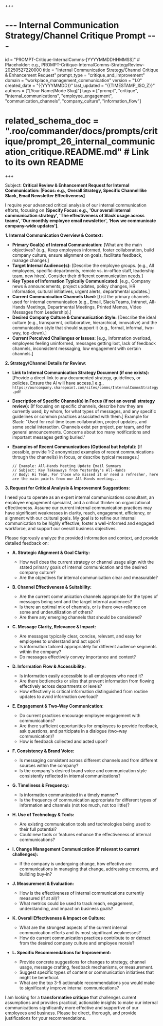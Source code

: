 +++
# --- Internal Communication Strategy/Channel Critique Prompt ---
id = "PROMPT-Critique-InternalComms-[YYYYMMDDHHMMSS]" # Placeholder: e.g., PROMPT-Critique-InternalComms-StrategyReview-20250527220000
title = "Internal Communication Strategy/Channel Critique & Enhancement Request"
prompt_type = "critique_and_improvement"
domain = "workplace_management_communication"
version = "1.0"
created_date = "{{YYYYMMDD}}"
last_updated = "{{TIMESTAMP_ISO_Z}}"
authors = ["[Your Name/Mode Slug]"]
tags = ["prompt", "critique", "internal_communications", "employee_engagement", "communication_channels", "company_culture", "information_flow"]
# related_schema_doc = ".roo/commander/docs/prompts/critique/prompt_26_internal_communication_critique.README.md" # Link to its own README
+++

Subject: **Critical Review & Enhancement Request for Internal Communication: [Focus: e.g., Overall Strategy, Specific Channel like Slack, Email Newsletter Effectiveness]**

I require your advanced critical analysis of our internal communication efforts, focusing on **[Specify Focus: e.g., 'Our overall internal communication strategy', 'The effectiveness of Slack usage across teams', 'Our monthly employee email newsletter', 'How we communicate company-wide updates']**.

**1. Internal Communication Overview & Context:**
   *   **Primary Goal(s) of Internal Communication:** [What are the main objectives? (e.g., Keep employees informed, foster collaboration, build company culture, ensure alignment on goals, facilitate feedback, manage change).]
   *   **Target Internal Audience(s):** [Describe the employee groups. (e.g., All employees, specific departments, remote vs. in-office staff, leadership team, new hires). Consider their different communication needs.]
   *   **Key Types of Information Typically Communicated:** [e.g., Company news & announcements, project updates, policy changes, HR information, cultural initiatives, urgent alerts, departmental updates.]
   *   **Current Communication Channels Used:** [List the primary channels used for internal communication (e.g., Email, Slack/Teams, Intranet, All-Hands Meetings, Departmental Meetings, Printed Memos, Video Messages from Leadership).]
   *   **Desired Company Culture & Communication Style:** [Describe the ideal culture (e.g., transparent, collaborative, hierarchical, innovative) and the communication style that should support it (e.g., formal, informal, two-way, top-down).]
   *   **Current Perceived Challenges or Issues:** [e.g., Information overload, employees feeling uninformed, messages getting lost, lack of feedback channels, inconsistent messaging, low engagement with certain channels.]

**2. Strategy/Channel Details for Review:**

*   **Link to Internal Communication Strategy Document (if one exists):**
    [Provide a direct link to any documented strategy, guidelines, or policies. Ensure the AI will have access.]
    e.g., `https://ourcompany.sharepoint.com/sites/comms/InternalCommsStrategy.pdf`

*   **Description of Specific Channel(s) in Focus (if not an overall strategy review):**
    [If focusing on specific channels, describe how they are currently used, by whom, for what types of messages, and any specific guidelines or common practices associated with them.]
    Example for Slack: "Used for real-time team collaboration, project updates, and some social interaction. Channels exist per project, per team, and for general announcements. Concerns about too many notifications and important messages getting buried."

*   **Examples of Recent Communications (Optional but helpful):**
    [If possible, provide 1-2 anonymized examples of recent communications through the channel(s) in focus, or describe typical messages.]
    ```text
    // Example: All-Hands Meeting Update Email Summary
    // Subject: Key Takeaways from Yesterday's All-Hands
    // Body: Hi Team, For those who missed it or need a refresher, here are the main points from our All-Hands meeting...
    ```

**3. Request for Critical Analysis & Improvement Suggestions:**

I need you to operate as an expert internal communications consultant, an employee engagement specialist, and a critical thinker on organizational effectiveness. Assume our current internal communication practices may have significant weaknesses in clarity, reach, engagement, efficiency, or alignment with our cultural goals. My goal is to refine our internal communication to be highly effective, foster a well-informed and engaged workforce, and support our overall business objectives.

Please rigorously analyze the provided information and context, and provide detailed feedback on:

*   **A. Strategic Alignment & Goal Clarity:**
    *   How well does the current strategy or channel usage align with the stated primary goals of internal communication and the desired company culture?
    *   Are the objectives for internal communication clear and measurable?

*   **B. Channel Effectiveness & Suitability:**
    *   Are the current communication channels appropriate for the types of messages being sent and the target internal audiences?
    *   Is there an optimal mix of channels, or is there over-reliance on some and underutilization of others?
    *   Are there any emerging channels that should be considered?

*   **C. Message Clarity, Relevance & Impact:**
    *   Are messages typically clear, concise, relevant, and easy for employees to understand and act upon?
    *   Is information tailored appropriately for different audience segments within the company?
    *   Do messages effectively convey importance and context?

*   **D. Information Flow & Accessibility:**
    *   Is information easily accessible to all employees who need it?
    *   Are there bottlenecks or silos that prevent information from flowing effectively across departments or levels?
    *   How effectively is critical information distinguished from routine updates to avoid information overload?

*   **E. Engagement & Two-Way Communication:**
    *   Do current practices encourage employee engagement with communications?
    *   Are there sufficient opportunities for employees to provide feedback, ask questions, and participate in a dialogue (two-way communication)?
    *   How is feedback collected and acted upon?

*   **F. Consistency & Brand Voice:**
    *   Is messaging consistent across different channels and from different sources within the company?
    *   Is the company's desired brand voice and communication style consistently reflected in internal communications?

*   **G. Timeliness & Frequency:**
    *   Is information communicated in a timely manner?
    *   Is the frequency of communication appropriate for different types of information and channels (not too much, not too little)?

*   **H. Use of Technology & Tools:**
    *   Are existing communication tools and technologies being used to their full potential?
    *   Could new tools or features enhance the effectiveness of internal communications?

*   **I. Change Management Communication (if relevant to current challenges):**
    *   If the company is undergoing change, how effective are communications in managing that change, addressing concerns, and building buy-in?

*   **J. Measurement & Evaluation:**
    *   How is the effectiveness of internal communications currently measured (if at all)?
    *   What metrics could be used to track reach, engagement, understanding, and impact on business goals?

*   **K. Overall Effectiveness & Impact on Culture:**
    *   What are the strongest aspects of the current internal communication efforts and its most significant weaknesses?
    *   How do current communication practices contribute to or detract from the desired company culture and employee morale?

*   **L. Specific Recommendations for Improvement:**
    *   Provide concrete suggestions for changes to strategy, channel usage, message crafting, feedback mechanisms, or measurement.
    *   Suggest specific types of content or communication initiatives that might be beneficial.
    *   What are the top 3-5 actionable recommendations you would make to significantly improve internal communications?

I am looking for a **transformative critique** that challenges current assumptions and provides practical, actionable insights to make our internal communications significantly more effective and supportive of our employees and business. Please be direct, thorough, and provide justifications for your recommendations.
